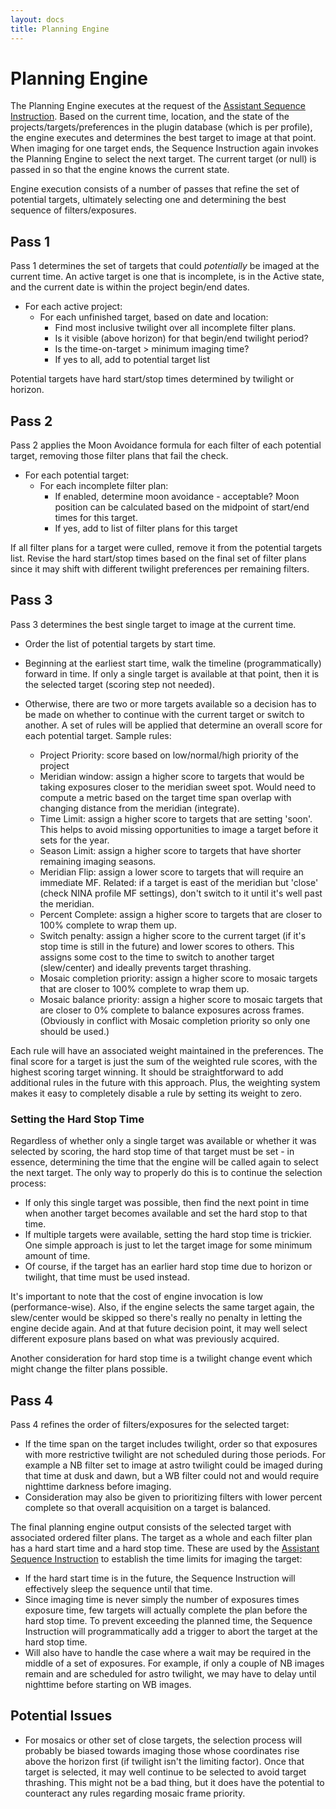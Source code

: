 ```yaml
---
layout: docs
title: Planning Engine
---
```


# Planning Engine

The Planning Engine executes at the request of the [Assistant Sequence Instruction](sequence_instruction.html).  Based on the current time, location, and the state of the projects/targets/preferences in the plugin database (which is per profile), the engine executes and determines the best target to image at that point.  When imaging for one target ends, the Sequence Instruction again invokes the Planning Engine to select the next target.  The current target (or null) is passed in so that the engine knows the current state.

Engine execution consists of a number of passes that refine the set of potential targets, ultimately selecting one and determining the best sequence of filters/exposures.

## Pass 1
Pass 1 determines the set of targets that could _potentially_ be imaged at the current time.  An active target is one that is incomplete, is in the Active state, and the current date is within the project begin/end dates.
- For each active project:
  - For each unfinished target, based on date and location:
    - Find most inclusive twilight over all incomplete filter plans.
    - Is it visible (above horizon) for that begin/end twilight period?
    - Is the time-on-target > minimum imaging time?
    - If yes to all, add to potential target list

Potential targets have hard start/stop times determined by twilight or horizon.

## Pass 2
Pass 2 applies the Moon Avoidance formula for each filter of each potential target, removing those filter plans that fail the check.
- For each potential target:
  - For each incomplete filter plan:
      - If enabled, determine moon avoidance - acceptable?  Moon position can be calculated based on the midpoint of start/end times for this target.
      - If yes, add to list of filter plans for this target

If all filter plans for a target were culled, remove it from the potential targets list.  Revise the hard start/stop times based on the final set of filter plans since it may shift with different twilight preferences per remaining filters.

## Pass 3
Pass 3 determines the best single target to image at the current time.
- Order the list of potential targets by start time.
- Beginning at the earliest start time, walk the timeline (programmatically) forward in time.  If only a single target is available at that point, then it is the selected target (scoring step not needed).
- Otherwise, there are two or more targets available so a decision has to be made on whether to continue with the current target or switch to another.  A set of rules will be applied that determine an overall score for each potential target. Sample rules:

    - Project Priority: score based on low/normal/high priority of the project
    - Meridian window: assign a higher score to targets that would be taking exposures closer to the meridian sweet spot.  Would need to compute a metric based on the target time span overlap with changing distance from the meridian (integrate).
    - Time Limit: assign a higher score to targets that are setting 'soon'.  This helps to avoid missing opportunities to image a target before it sets for the year.
    - Season Limit: assign a higher score to targets that have shorter remaining imaging seasons.
    - Meridian Flip: assign a lower score to targets that will require an immediate MF.  Related: if a target is east of the meridian but 'close' (check NINA profile MF settings), don't switch to it until it's well past the meridian.
    - Percent Complete: assign a higher score to targets that are closer to 100% complete to wrap them up.
    - Switch penalty: assign a higher score to the current target (if it's stop time is still in the future) and lower scores to others.  This assigns some cost to the time to switch to another target (slew/center) and ideally prevents target thrashing.
    - Mosaic completion priority: assign a higher score to mosaic targets that are closer to 100% complete to wrap them up.
    - Mosaic balance priority: assign a higher score to mosaic targets that are closer to 0% complete to balance exposures across frames.  (Obviously in conflict with Mosaic completion priority so only one should be used.)

Each rule will have an associated weight maintained in the preferences.  The final score for a target is just the sum of the weighted rule scores, with the highest scoring target winning.  It should be straightforward to add additional rules in the future with this approach.  Plus, the weighting system makes it easy to completely disable a rule by setting its weight to zero.

### Setting the Hard Stop Time
Regardless of whether only a single target was available or whether it was selected by scoring, the hard stop time of that target must be set - in essence, determining the time that the engine will be called again to select the next target.  The only way to properly do this is to continue the selection process:
- If only this single target was possible, then find the next point in time when another target becomes available and set the hard stop to that time.
- If multiple targets were available, setting the hard stop time is trickier.  One simple approach is just to let the target image for some minimum amount of time.
- Of course, if the target has an earlier hard stop time due to horizon or twilight, that time must be used instead.

It's important to note that the cost of engine invocation is low (performance-wise).  Also, if the engine selects the same target again, the slew/center would be skipped so there's really no penalty in letting the engine decide again.  And at that future decision point, it may well select different exposure plans based on what was previously acquired.

Another consideration for hard stop time is a twilight change event which might change the filter plans possible.

## Pass 4
Pass 4 refines the order of filters/exposures for the selected target:
- If the time span on the target includes twilight, order so that exposures with more restrictive twilight are not scheduled during those periods.  For example a NB filter set to image at astro twilight could be imaged during that time at dusk and dawn, but a WB filter could not and would require nighttime darkness before imaging.
- Consideration may also be given to prioritizing filters with lower percent complete so that overall acquisition on a target is balanced.

The final planning engine output consists of the selected target with associated ordered filter plans.  The target as a whole and each filter plan has a hard start time and a hard stop time.  These are used by the [Assistant Sequence Instruction](sequence_instruction.html) to establish the time limits for imaging the target:
- If the hard start time is in the future, the Sequence Instruction will effectively sleep the sequence until that time.
- Since imaging time is never simply the number of exposures times exposure time, few targets will actually complete the plan before the hard stop time.  To prevent exceeding the planned time, the Sequence Instruction will programmatically add a trigger to abort the target at the hard stop time.
- Will also have to handle the case where a wait may be required in the middle of a set of exposures.  For example, if only a couple of NB images remain and are scheduled for astro twilight, we may have to delay until nighttime before starting on WB images.

## Potential Issues
- For mosaics or other set of close targets, the selection process will probably be biased towards imaging those whose coordinates rise above the horizon first (if twilight isn't the limiting factor).  Once that target is selected, it may well continue to be selected to avoid target thrashing.  This might not be a bad thing, but it does have the potential to counteract any rules regarding mosaic frame priority.
